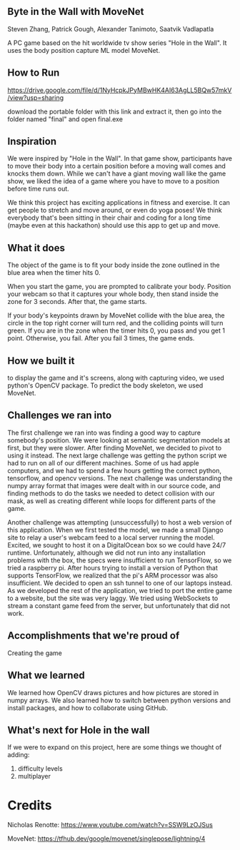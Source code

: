 ## Byte in the Wall with MoveNet
Steven Zhang, Patrick Gough, Alexander Tanimoto, Saatvik Vadlapatla

A PC game based on the hit worldwide tv show series "Hole in the Wall". It uses the body position capture ML model MoveNet.
## How to Run
https://drive.google.com/file/d/1NyHcpkJPyMBwHK4AI63AgLL5BQw57mkV/view?usp=sharing

download the portable folder with this link and extract it, then go into the folder named "final" and open final.exe

## Inspiration
We were inspired by "Hole in the Wall". In that game show, participants have to move their body into a certain position before a moving wall comes and knocks them down. While we can't have a giant moving wall like the game show, we liked the idea of a game where you have to move to a position before time runs out.

We think this project has exciting applications in fitness and exercise. It can get people to stretch and move around, or even do yoga poses! We think everybody that's been sitting in their chair and coding for a long time (maybe even at this hackathon) should use this app to get up and move.
## What it does
The object of the game is to fit your body inside the zone outlined in the blue area when the timer hits 0.

When you start the game, you are prompted to calibrate your body. Position your webcam so that it captures your whole body, then stand inside the zone for 3 seconds. After that, the game starts.

If your body's keypoints drawn by MoveNet collide with the blue area, the circle in the top right corner will turn red, and the colliding points will turn green. If you are in the zone when the timer hits 0, you pass and you get 1 point. Otherwise, you fail. After you fail 3 times, the game ends.
## How we built it
to display the game and it's screens, along with capturing video, we used python's OpenCV package. To predict the body skeleton, we used MoveNet. 
## Challenges we ran into
The first challenge we ran into was finding a good way to capture somebody's position. We were looking at semantic segmentation models at first, but they were slower. After finding MoveNet, we decided to pivot to using it instead.
The next large challenge was getting the python script we had to run on all of our different machines. Some of us had apple computers, and we had to spend a few hours getting the correct python, tensorflow, and opencv versions.
The next challenge was understanding the numpy array format that images were dealt with in our source code, and finding methods to do the tasks we needed to detect collision with our mask, as well as creating different while loops for different parts of the game.

Another challenge was attempting (unsuccessfully) to host a web version of this application.  When we first tested the model, we made a small Django site to relay a user's webcam feed to a local server running the model.  Excited, we sought to host it on a DigitalOcean box so we could have 24/7 runtime.  Unfortunately, although we did not run into any installation problems with the box, the specs were insufficient to run TensorFlow, so we tried a raspberry pi.  After hours trying to install a version of Python that supports TensorFlow, we realized that the pi's ARM processor was also insufficient.  We decided to open an ssh tunnel to one of our laptops instead.  As we developed the rest of the application, we tried to port the entire game to a website, but the site was very laggy.  We tried using WebSockets to stream a constant game feed from the server, but unfortunately that did not work.
## Accomplishments that we're proud of
Creating the game
## What we learned
We learned how OpenCV draws pictures and how pictures are stored in numpy arrays. We also learned how to switch between python versions and install packages, and how to collaborate using GitHub.
## What's next for Hole in the wall
If we were to expand on this project, here are some things we thought of adding:
1. difficulty levels
2. multiplayer

# Credits
Nicholas Renotte: https://www.youtube.com/watch?v=SSW9LzOJSus

MoveNet: https://tfhub.dev/google/movenet/singlepose/lightning/4
